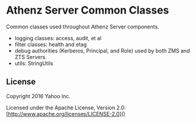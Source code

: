 Athenz Server Common Classes
============================

Common classes used throughout Athenz Server components.

- logging classes: access, audit, et al
- filter classes: health and etag 
- debug authorities (Kerberos, Principal, and Role) used by both ZMS and ZTS Servers.
- utils: StringUtils

## License

Copyright 2016 Yahoo Inc.

Licensed under the Apache License, Version 2.0: [http://www.apache.org/licenses/LICENSE-2.0]()
